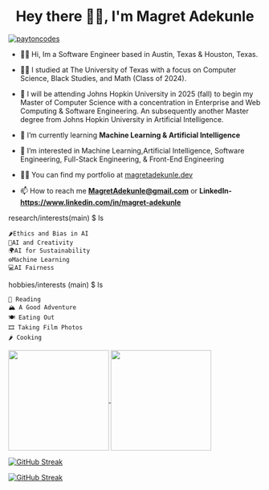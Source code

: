 <h1 align="center">Hey there 👋🏿, I'm Magret Adekunle</h1>
<!-- <h3 align="center">Front-End @ Mathison Projects</h3>
 -->
<p align="left"> <a href="https://www.linkedin.com/in/magret-adekunle" target="blank"><img src="https://img.shields.io/twitter/follow/magretadekunle?logo=twitter&style=for-the-badge" alt="paytoncodes" /></a> </p>

-   ✌🏿 Hi, Im a Software Engineer based in Austin, Texas & Houston, Texas.
  
-   🤘🏿 I studied at The University of Texas with a focus on Computer Science, Black Studies, and Math (Class of 2024).
  
-   🏫  I will be attending Johns Hopkin University in 2025 (fall) to begin my Master of Computer Science with a concentration in Enterprise and Web Computing & Software Engineering. An subsequently another Master degree from Johns Hopkin University in Artificial Intelligence.                                                                                   
- 🌱 I’m currently learning **Machine Learning & Artificial Intelligence**
  
- 👀 I’m interested in Machine Learning,Artificial Intelligence, Software Engineering, Full-Stack Engineering, & Front-End Engineering <br />

- 👨‍💻 You can find my portfolio at [magretadekunle.dev](http://magretadekunle.dev)

- 📫 How to reach me **MagretAdekunle@gmail.com** or **LinkedIn- https://www.linkedin.com/in/magret-adekunle**


research/interests(main) $ ls

    🌶Ethics and Bias in AI
    🎨AI and Creativity
    🌍AI for Sustainability
    ⚙️Machine Learning
    💻AI Fairness


hobbies/interests (main) $ ls

    📖 Reading
    🏔️ A Good Adventure
    🍽️ Eating Out
    🎞️ Taking Film Photos
    🌶 Cooking


<a href="https://github.com/magretadekunle">
  <img height=200 align="center" src="https://github-readme-stats.vercel.app/api?username=magretadekunle&show_icons=true&bg_color=00000000"card_width=550 />
</a>
<a href="https://github.com/anuraghazra/convoychat">
  <img height=200 align="center" src="https://github-readme-stats.vercel.app/api/top-langs?username=magretadekunle&layout=compact&langs_count=8&card_width=450" />
</a>

<a href="https://git.io/streak-stats"><img src="https://github-readme-streak-stats.herokuapp.com?user=magretadekunle&border_radius=8" alt="GitHub Streak" /></a>

[![GitHub Streak](https://github-readme-streak-stats.herokuapp.com?user=magretadekunle&border_radius=8)](https://git.io/streak-stats)



